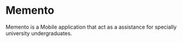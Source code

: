 # Memento
Memento is a Mobile application that act as a assistance for specially university undergraduates.

